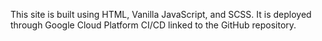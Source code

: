 This site is built using HTML, Vanilla JavaScript, and SCSS. It is deployed through Google Cloud Platform CI/CD linked to the GitHub repository. 